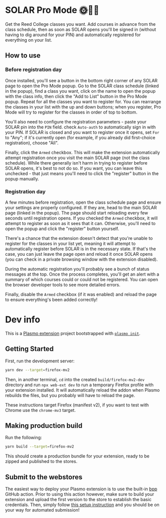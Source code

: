 # SOLAR Pro Mode 🌞👨‍💻

Get the Reed College classes you want. Add courses in advance from the class schedule, then as soon as SOLAR opens you'll be signed in (without having to dig around for your PIN) and automatically registered for everything on your list.

## How to use

### Before registration day

Once installed, you'll see a button in the bottom right corner of any SOLAR page to open the Pro Mode popup. Go to the SOLAR class schedule (linked in the popup), find a class you want, click on the name to open the popup with the class info, then click the "Add to List" button in the Pro Mode popup. Repeat for all the classes you want to register for. You can rearrange the classes in your list with the up and down buttons; when you register, Pro Mode will try to register for the classes in order of top to bottom. 

You'll also need to configure the registration parameters - paste your SOLAR pin into the `PIN` field. check `Auto-auth` to automatically sign in with your PIN. If SOLAR is closed and you want to register once it opens, set `For` to "Any"; if it's currently open (for example, if you already did first-choice registration), choose "All". 

Finally, click the `Armed` checkbox. This will make the extension automatically attempt registration once you visit the main SOLAR page (not the class schedule). While there generally isn't harm in trying to register before SOLAR opens, it's best to not do so. If you want, you can leave this unchecked - that just means you'll need to click the "register" button in the popup manually.

### Registration day

A few minutes before registration, open the class schedule page and ensure your settings are properly configured. If they are, head to the main SOLAR page (linked in the popup). The page should start reloading every few seconds until registration opens. If you checked the `Armed` checkbox, it will attempt to register as soon as it sees that it can. Otherwise, you'll need to open the popup and click the "register" button yourself.

There's a chance that the extension doesn't detect that you're unable to register for the classes in your list yet, meaning it will attempt to automatically register before SOLAR is in the necessary state. If that's the case, you can just leave the page open and reload it once SOLAR opens (you can check in a private browsing window with the extension disabled).

During the automatic registration you'll probably see a bunch of status messages at the top. Once the process completes, you'll get an alert with a summary of which courses could or could not be registered. You can open the browser developer tools to see more detailed errors.

Finally, disable the `Armed` checkbox (if it was enabled) and reload the page to ensure everything's been added correctly! 

# Dev info

This is a [Plasmo extension](https://docs.plasmo.com/) project bootstrapped with [`plasmo init`](https://www.npmjs.com/package/plasmo).

## Getting Started

First, run the development server:

```bash
yarn dev --target=firefox-mv2
```

Then, in another terminal, `cd` into the created `build/firefox-mv2-dev` directory and run `npx web-ext dev` to run a temporary Firefox profile with your extension installed. It will automatically reload the addon when Plasmo rebuilds the files, but you probably will have to reload the page.

These instructions target Firefox (manifest v2), if you want to test with Chrome use the `chrome-mv3` target.

## Making production build

Run the following:

```bash
yarn build --target=firefox-mv2
```

This should create a production bundle for your extension, ready to be zipped and published to the stores.

## Submit to the webstores

The easiest way to deploy your Plasmo extension is to use the built-in [bpp](https://bpp.browser.market) GitHub action. Prior to using this action however, make sure to build your extension and upload the first version to the store to establish the basic credentials. Then, simply follow [this setup instruction](https://docs.plasmo.com/framework/workflows/submit) and you should be on your way for automated submission!
